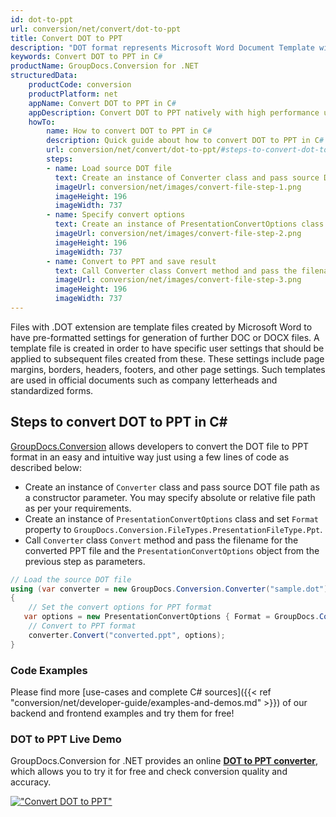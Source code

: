 ```yaml
---
id: dot-to-ppt
url: conversion/net/convert/dot-to-ppt
title: Convert DOT to PPT
description: "DOT format represents Microsoft Word Document Template with .dot extension. Learn how to convert DOT to PPT file programmatically in C# language using GroupDocs.Conversion for .NET library."
keywords: Convert DOT to PPT in C#
productName: GroupDocs.Conversion for .NET
structuredData:
    productCode: conversion
    productPlatform: net
    appName: Convert DOT to PPT in C#
    appDescription: Convert DOT to PPT natively with high performance using C# language and server side GroupDocs.Conversion for .NET APIs, without the use of any software like Microsoft or Open Office.
    howTo:
        name: How to convert DOT to PPT in C# 
        description: Quick guide about how to convert DOT to PPT in C# with high performance and accuracy.
        url: conversion/net/convert/dot-to-ppt/#steps-to-convert-dot-to-ppt-in-c
        steps:
        - name: Load source DOT file 
          text: Create an instance of Converter class and pass source DOT file path as a constructor parameter. You may specify absolute or relative file path as per your requirements. 
          imageUrl: conversion/net/images/convert-file-step-1.png
          imageHeight: 196
          imageWidth: 737
        - name: Specify convert options 
          text: Create an instance of PresentationConvertOptions class.
          imageUrl: conversion/net/images/convert-file-step-2.png
          imageHeight: 196
          imageWidth: 737
        - name: Convert to PPT and save result 
          text: Call Converter class Convert method and pass the filename for the converted HTML file and the PresentationConvertOptions object from the previous step as parameters.
          imageUrl: conversion/net/images/convert-file-step-3.png
          imageHeight: 196
          imageWidth: 737
---
```


Files with .DOT extension are template files created by Microsoft Word to have pre-formatted settings for generation of further DOC or DOCX files. A template file is created in order to have specific user settings that should be applied to subsequent files created from these. These settings include page margins, borders, headers, footers, and other page settings. Such templates are used in official documents such as company letterheads and standardized forms.

## Steps to convert DOT to PPT in C#

[GroupDocs.Conversion](https://products.groupdocs.com/conversion/net) allows developers to convert the DOT file to PPT format in an easy and intuitive way just using a few lines of code as described below:

* Create an instance of `Converter` class and pass source DOT file path as a constructor parameter. You may specify absolute or relative file path as per your requirements. 
* Create an instance of `PresentationConvertOptions` class and set `Format` property to `GroupDocs.Conversion.FileTypes.PresentationFileType.Ppt`.
* Call `Converter` class `Convert` method and pass the filename for the converted PPT file and the `PresentationConvertOptions` object from the previous step as parameters.

```csharp
// Load the source DOT file
using (var converter = new GroupDocs.Conversion.Converter("sample.dot"))
{
    // Set the convert options for PPT format
   var options = new PresentationConvertOptions { Format = GroupDocs.Conversion.FileTypes.PresentationFileType.Ppt };
    // Convert to PPT format
    converter.Convert("converted.ppt", options);
}
```

### Code Examples

Please find more [use-cases and complete C# sources]({{< ref "conversion/net/developer-guide/examples-and-demos.md" >}}) of our backend and frontend examples and try them for free!

### DOT to PPT Live Demo

GroupDocs.Conversion for .NET provides an online [**DOT to PPT converter**](https://products.groupdocs.app/conversion/dot-to-ppt), which allows you to try it for free and check conversion quality and accuracy.

[!["Convert DOT to PPT"](conversion/net/images/convert-to-ppt/convert-dot-to-ppt.png)](https://products.groupdocs.app/conversion/dot-to-ppt)